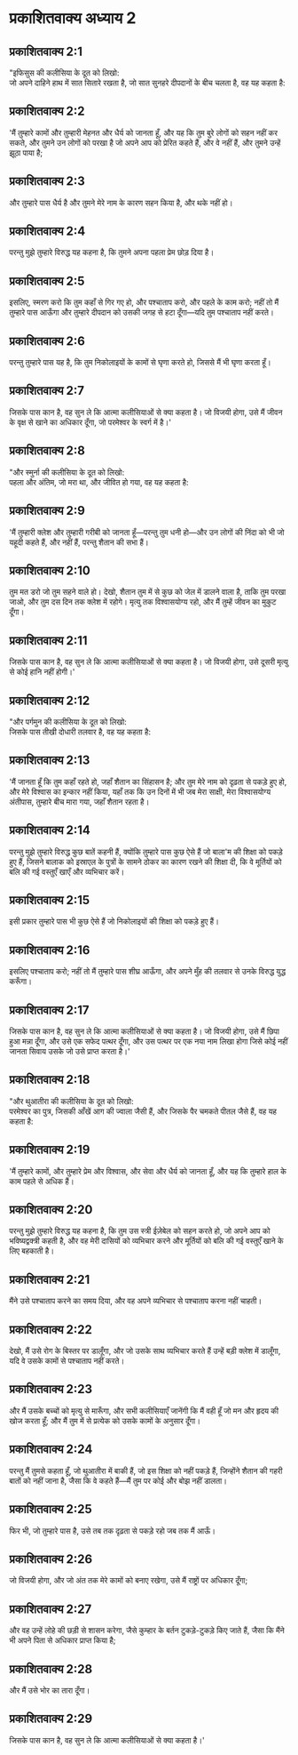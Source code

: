 # प्रकाशितवाक्य अध्याय 2

## प्रकाशितवाक्य 2:1

"इफिसुस की कलीसिया के दूत को लिखो:  
जो अपने दाहिने हाथ में सात सितारे रखता है, जो सात सुनहरे दीपदानों के बीच चलता है, वह यह कहता है:

## प्रकाशितवाक्य 2:2

'मैं तुम्हारे कामों और तुम्हारी मेहनत और धैर्य को जानता हूँ, और यह कि तुम बुरे लोगों को सहन नहीं कर सकते, और तुमने उन लोगों को परखा है जो अपने आप को प्रेरित कहते हैं, और वे नहीं हैं, और तुमने उन्हें झूठा पाया है;

## प्रकाशितवाक्य 2:3

और तुम्हारे पास धैर्य है और तुमने मेरे नाम के कारण सहन किया है, और थके नहीं हो।

## प्रकाशितवाक्य 2:4

परन्तु मुझे तुम्हारे विरुद्ध यह कहना है, कि तुमने अपना पहला प्रेम छोड़ दिया है।

## प्रकाशितवाक्य 2:5

इसलिए, स्मरण करो कि तुम कहाँ से गिर गए हो, और पश्चाताप करो, और पहले के काम करो; नहीं तो मैं तुम्हारे पास आऊँगा और तुम्हारे दीपदान को उसकी जगह से हटा दूँगा—यदि तुम पश्चाताप नहीं करते।

## प्रकाशितवाक्य 2:6

परन्तु तुम्हारे पास यह है, कि तुम निकोलाइयों के कामों से घृणा करते हो, जिससे मैं भी घृणा करता हूँ।

## प्रकाशितवाक्य 2:7

जिसके पास कान है, वह सुन ले कि आत्मा कलीसियाओं से क्या कहता है। जो विजयी होगा, उसे मैं जीवन के वृक्ष से खाने का अधिकार दूँगा, जो परमेश्वर के स्वर्ग में है।'

## प्रकाशितवाक्य 2:8

"और स्मुर्ना की कलीसिया के दूत को लिखो:  
पहला और अंतिम, जो मरा था, और जीवित हो गया, वह यह कहता है:

## प्रकाशितवाक्य 2:9

'मैं तुम्हारी क्लेश और तुम्हारी गरीबी को जानता हूँ—परन्तु तुम धनी हो—और उन लोगों की निंदा को भी जो यहूदी कहते हैं, और नहीं हैं, परन्तु शैतान की सभा हैं।

## प्रकाशितवाक्य 2:10

तुम मत डरो जो तुम सहने वाले हो। देखो, शैतान तुम में से कुछ को जेल में डालने वाला है, ताकि तुम परखा जाओ, और तुम दस दिन तक क्लेश में रहोगे। मृत्यु तक विश्वासयोग्य रहो, और मैं तुम्हें जीवन का मुकुट दूँगा।

## प्रकाशितवाक्य 2:11

जिसके पास कान है, वह सुन ले कि आत्मा कलीसियाओं से क्या कहता है। जो विजयी होगा, उसे दूसरी मृत्यु से कोई हानि नहीं होगी।'

## प्रकाशितवाक्य 2:12

"और पर्गमुन की कलीसिया के दूत को लिखो:  
जिसके पास तीखी दोधारी तलवार है, वह यह कहता है:

## प्रकाशितवाक्य 2:13

'मैं जानता हूँ कि तुम कहाँ रहते हो, जहाँ शैतान का सिंहासन है; और तुम मेरे नाम को दृढ़ता से पकड़े हुए हो, और मेरे विश्वास का इन्कार नहीं किया, यहाँ तक कि उन दिनों में भी जब मेरा साक्षी, मेरा विश्वासयोग्य अंतीपास, तुम्हारे बीच मारा गया, जहाँ शैतान रहता है।

## प्रकाशितवाक्य 2:14

परन्तु मुझे तुम्हारे विरुद्ध कुछ बातें कहनी हैं, क्योंकि तुम्हारे पास कुछ ऐसे हैं जो बाला'म की शिक्षा को पकड़े हुए हैं, जिसने बालाक को इस्राएल के पुत्रों के सामने ठोकर का कारण रखने की शिक्षा दी, कि वे मूर्तियों को बलि की गई वस्तुएँ खाएँ और व्यभिचार करें।

## प्रकाशितवाक्य 2:15

इसी प्रकार तुम्हारे पास भी कुछ ऐसे हैं जो निकोलाइयों की शिक्षा को पकड़े हुए हैं।

## प्रकाशितवाक्य 2:16

इसलिए पश्चाताप करो; नहीं तो मैं तुम्हारे पास शीघ्र आऊँगा, और अपने मुँह की तलवार से उनके विरुद्ध युद्ध करूँगा।

## प्रकाशितवाक्य 2:17

जिसके पास कान है, वह सुन ले कि आत्मा कलीसियाओं से क्या कहता है। जो विजयी होगा, उसे मैं छिपा हुआ मन्ना दूँगा, और उसे एक सफेद पत्थर दूँगा, और उस पत्थर पर एक नया नाम लिखा होगा जिसे कोई नहीं जानता सिवाय उसके जो उसे प्राप्त करता है।'

## प्रकाशितवाक्य 2:18

"और थुआतीरा की कलीसिया के दूत को लिखो:  
परमेश्वर का पुत्र, जिसकी आँखें आग की ज्वाला जैसी हैं, और जिसके पैर चमकते पीतल जैसे हैं, वह यह कहता है:

## प्रकाशितवाक्य 2:19

'मैं तुम्हारे कामों, और तुम्हारे प्रेम और विश्वास, और सेवा और धैर्य को जानता हूँ, और यह कि तुम्हारे हाल के काम पहले से अधिक हैं।

## प्रकाशितवाक्य 2:20

परन्तु मुझे तुम्हारे विरुद्ध यह कहना है, कि तुम उस स्त्री ईज़ेबेल को सहन करते हो, जो अपने आप को भविष्यद्वक्त्री कहती है, और वह मेरी दासियों को व्यभिचार करने और मूर्तियों को बलि की गई वस्तुएँ खाने के लिए बहकाती है।

## प्रकाशितवाक्य 2:21

मैंने उसे पश्चाताप करने का समय दिया, और वह अपने व्यभिचार से पश्चाताप करना नहीं चाहती।

## प्रकाशितवाक्य 2:22

देखो, मैं उसे रोग के बिस्तर पर डालूँगा, और जो उसके साथ व्यभिचार करते हैं उन्हें बड़ी क्लेश में डालूँगा, यदि वे उसके कामों से पश्चाताप नहीं करते।

## प्रकाशितवाक्य 2:23

और मैं उसके बच्चों को मृत्यु से मारूँगा, और सभी कलीसियाएँ जानेंगी कि मैं वही हूँ जो मन और हृदय की खोज करता हूँ; और मैं तुम में से प्रत्येक को उसके कामों के अनुसार दूँगा।

## प्रकाशितवाक्य 2:24

परन्तु मैं तुमसे कहता हूँ, जो थुआतीरा में बाकी हैं, जो इस शिक्षा को नहीं पकड़े हैं, जिन्होंने शैतान की गहरी बातों को नहीं जाना है, जैसा कि वे कहते हैं—मैं तुम पर कोई और बोझ नहीं डालता।

## प्रकाशितवाक्य 2:25

फिर भी, जो तुम्हारे पास है, उसे तब तक दृढ़ता से पकड़े रहो जब तक मैं आऊँ।

## प्रकाशितवाक्य 2:26

जो विजयी होगा, और जो अंत तक मेरे कामों को बनाए रखेगा, उसे मैं राष्ट्रों पर अधिकार दूँगा;

## प्रकाशितवाक्य 2:27

और वह उन्हें लोहे की छड़ी से शासन करेगा, जैसे कुम्हार के बर्तन टुकड़े-टुकड़े किए जाते हैं, जैसा कि मैंने भी अपने पिता से अधिकार प्राप्त किया है;

## प्रकाशितवाक्य 2:28

और मैं उसे भोर का तारा दूँगा।

## प्रकाशितवाक्य 2:29

जिसके पास कान है, वह सुन ले कि आत्मा कलीसियाओं से क्या कहता है।'
